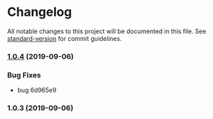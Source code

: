 # Changelog

All notable changes to this project will be documented in this file. See [standard-version](https://github.com/conventional-changelog/standard-version) for commit guidelines.

### [1.0.4](///compare/v1.0.3...v1.0.4) (2019-09-06)


### Bug Fixes

* bug 6d965e9

### 1.0.3 (2019-09-06)
